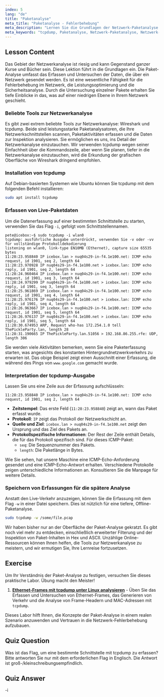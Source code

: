 ```yaml
---
index: 5
lang: "de"
title: "Paketanalyse"
meta_title: "Paketanalyse - Fehlerbehebung"
meta_description: "Lernen Sie die Grundlagen der Netzwerk-Paketanalyse unter Linux. Diese Anleitung stellt tcpdump vor, einen leistungsstarken Paketanalysator, um Netzwerkverkehr zu erfassen und zu interpretieren."
meta_keywords: "tcpdump, Paketanalyse, Netzwerk-Paketanalyse, Netzwerk-Paketanalysator, Netzwerkanalyse, Netzwerk-Paketanalyse-Tools, Linux-Netzwerk, Wireshark, Linux-Befehle, Netzwerkverkehr"
---
```


## Lesson Content

Das Gebiet der Netzwerkanalyse ist riesig und kann Gegenstand ganzer Kurse und Bücher sein. Diese Lektion führt in die Grundlagen ein. Die Paket-Analyse umfasst das Erfassen und Untersuchen der Daten, die über ein Netzwerk gesendet werden. Es ist eine wesentliche Fähigkeit für die Fehlerbehebung im Netzwerk, die Leistungsoptimierung und die Sicherheitsanalyse. Durch die Untersuchung einzelner Pakete erhalten Sie tiefe Einblicke in das, was auf einer niedrigen Ebene in Ihrem Netzwerk geschieht.

### Beliebte Tools zur Netzwerkanalyse

Es gibt zwei extrem beliebte Tools zur Netzwerkanalyse: Wireshark und tcpdump. Beide sind leistungsstarke Paketanalysatoren, die Ihre Netzwerkschnittstellen scannen, Paketaktivitäten erfassen und die Daten zur Inspektion analysieren. Sie ermöglichen es uns, ins Detail der Netzwerkanalyse einzutauchen. Wir verwenden tcpdump wegen seiner Einfachheit über die Kommandozeile, aber wenn Sie planen, tiefer in die Netzwerkanalyse einzutauchen, wird die Erkundung der grafischen Oberfläche von Wireshark dringend empfohlen.

### Installation von tcpdump

Auf Debian-basierten Systemen wie Ubuntu können Sie tcpdump mit dem folgenden Befehl installieren:

```bash
sudo apt install tcpdump
```

### Erfassen von Live-Paketdaten

Um die Datenerfassung auf einer bestimmten Schnittstelle zu starten, verwenden Sie das Flag `-i`, gefolgt vom Schnittstellennamen.

```plaintext
pete@icebox:~$ sudo tcpdump -i wlan0
tcpdump: ausführliche Ausgabe unterdrückt, verwenden Sie -v oder -vv für vollständige Protokolldekodierung
listening on wlan0, link-type EN10MB (Ethernet), capture size 65535 bytes
11:28:23.958840 IP icebox.lan > nuq04s29-in-f4.1e100.net: ICMP echo request, id 1901, seq 2, length 64
11:28:23.970928 IP nuq04s29-in-f4.1e100.net > icebox.lan: ICMP echo reply, id 1901, seq 2, length 64
11:28:24.960464 IP icebox.lan > nuq04s29-in-f4.1e100.net: ICMP echo request, id 1901, seq 3, length 64
11:28:24.979299 IP nuq04s29-in-f4.1e100.net > icebox.lan: ICMP echo reply, id 1901, seq 3, length 64
11:28:25.961869 IP icebox.lan > nuq04s29-in-f4.1e100.net: ICMP echo request, id 1901, seq 4, length 64
11:28:25.976176 IP nuq04s29-in-f4.1e100.net > icebox.lan: ICMP echo reply, id 1901, seq 4, length 64
11:28:26.963667 IP icebox.lan > nuq04s29-in-f4.1e100.net: ICMP echo request, id 1901, seq 5, length 64
11:28:26.976137 IP nuq04s29-in-f4.1e100.net > icebox.lan: ICMP echo reply, id 1901, seq 5, length 64
11:28:30.674953 ARP, Request who-has 172.254.1.0 tell ThePickleParty.lan, length 28
11:28:31.190665 IP ThePickleParty.lan.51056 > 192.168.86.255.rfe: UDP, length 306
```

Sie werden viele Aktivitäten bemerken, wenn Sie eine Paketerfassung starten, was angesichts des konstanten Hintergrundnetzwerkverkehrs zu erwarten ist. Das obige Beispiel zeigt einen Ausschnitt einer Erfassung, die während des Pings von `www.google.com` gemacht wurde.

### Interpretation der tcpdump-Ausgabe

Lassen Sie uns eine Zeile aus der Erfassung aufschlüsseln:

```plaintext
11:28:23.958840 IP icebox.lan > nuq04s29-in-f4.1e100.net: ICMP echo request, id 1901, seq 2, length 64
```

- **Zeitstempel**: Das erste Feld (`11:28:23.958840`) zeigt an, wann das Paket erfasst wurde.
- **Protokoll**: `IP` zeigt das Protokoll der Netzwerkschicht an.
- **Quelle und Ziel**: `icebox.lan > nuq04s29-in-f4.1e100.net` zeigt den Ursprung und das Ziel des Pakets an.
- **Protokollspezifische Informationen**: Der Rest der Zeile enthält Details, die für das Protokoll spezifisch sind. Für dieses ICMP-Paket:
  - `seq`: Die Sequenznummer des Pakets.
  - `length`: Die Paketlänge in Bytes.

Wie Sie sehen, hat unsere Maschine eine ICMP-Echo-Anforderung gesendet und eine ICMP-Echo-Antwort erhalten. Verschiedene Protokolle zeigen unterschiedliche Informationen an. Konsultieren Sie die Manpage für weitere Details.

### Speichern von Erfassungen für die spätere Analyse

Anstatt den Live-Verkehr anzuzeigen, können Sie die Erfassung mit dem Flag `-w` in einer Datei speichern. Dies ist nützlich für eine tiefere, Offline-Paketanalyse.

```bash
sudo tcpdump -w /some/file.pcap
```

Wir haben bisher nur an der Oberfläche der Paket-Analyse gekratzt. Es gibt noch viel mehr zu entdecken, einschließlich erweiterter Filterung und der Inspektion von Paket-Inhalten in Hex und ASCII. Unzählige Online-Ressourcen können Ihnen helfen, die Tools zur Netzwerkanalyse zu meistern, und wir ermutigen Sie, Ihre Lernreise fortzusetzen.

## Exercise

Um Ihr Verständnis der Paket-Analyse zu festigen, versuchen Sie dieses praktische Labor. Übung macht den Meister!

1. **[Ethernet-Frames mit tcpdump unter Linux analysieren](https://labex.io/de/labs/comptia-analyze-ethernet-frames-with-tcpdump-in-linux-592765)** - Üben Sie das Erfassen und Untersuchen von Ethernet-Frames, das Generieren von Verkehr und die Analyse von Frame-Headern und MAC-Adressen mit `tcpdump`.

Dieses Labor hilft Ihnen, die Konzepte der Paket-Analyse in einem realen Szenario anzuwenden und Vertrauen in die Netzwerk-Fehlerbehebung aufzubauen.

## Quiz Question

Was ist das Flag, um eine bestimmte Schnittstelle mit tcpdump zu erfassen? Bitte antworten Sie nur mit dem erforderlichen Flag in Englisch. Die Antwort ist groß-/kleinschreibungsempfindlich.

## Quiz Answer

-i
